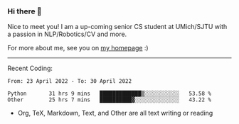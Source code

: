 ### Hi there 👋

Nice to meet you! I am a up-coming senior CS student at UMich/SJTU with a passion in NLP/Robotics/CV and more. 

For more about me, see you on [my homepage](https://jiayipan.me) :)

---

Recent Coding:
<!--START_SECTION:waka-->

```text
From: 23 April 2022 - To: 30 April 2022

Python       31 hrs 9 mins   █████████████▒░░░░░░░░░░░   53.58 %
Other        25 hrs 7 mins   ██████████▓░░░░░░░░░░░░░░   43.22 %
```

<!--END_SECTION:waka-->
- Org, TeX, Markdown, Text, and Other are all text writing or reading
